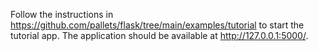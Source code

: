 Follow the instructions in https://github.com/pallets/flask/tree/main/examples/tutorial to start the tutorial app.
The application should be available at http://127.0.0.1:5000/.
